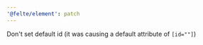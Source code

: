 ```yaml
---
'@felte/element': patch
---
```


Don't set default id (it was causing a default attribute of `[id=""]`)
